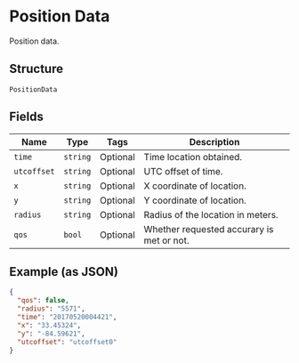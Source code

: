 
# Position Data

Position data.

## Structure

`PositionData`

## Fields

| Name | Type | Tags | Description |
|  --- | --- | --- | --- |
| `time` | `string` | Optional | Time location obtained. |
| `utcoffset` | `string` | Optional | UTC offset of time. |
| `x` | `string` | Optional | X coordinate of location. |
| `y` | `string` | Optional | Y coordinate of location. |
| `radius` | `string` | Optional | Radius of the location in meters. |
| `qos` | `bool` | Optional | Whether requested accurary is met or not. |

## Example (as JSON)

```json
{
  "qos": false,
  "radius": "5571",
  "time": "20170520004421",
  "x": "33.45324",
  "y": "-84.59621",
  "utcoffset": "utcoffset0"
}
```

